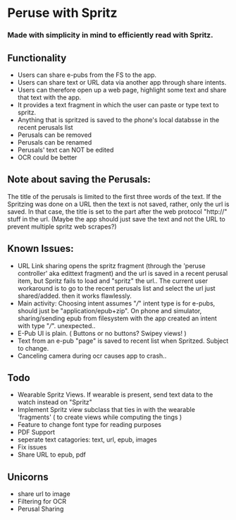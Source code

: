 # Peruse with Spritz
### Made with simplicity in mind to efficiently read with Spritz.

## Functionality 
- Users can share e-pubs from the FS to the app.
- Users can share text or URL data via another app through share intents.
- Users can therefore open up a web page, highlight some text and share that text with the app.
- It provides a text fragment in which the user can paste or type text to spritz.
- Anything that is spritzed is saved to the phone's local databsse in the recent perusals list
- Perusals can be removed
- Perusals can be renamed
- Perusals' text can NOT be edited
- OCR could be better

## Note about saving the Perusals:
The title of the perusals is limited to the first three words of the text.
If the Spritzing was done on a URL then the text is not saved, rather, only
the url is saved. In that case, the title is set to the part after the web protocol
"http://" stuff in the url. (Maybe the app should just save the text and not the
URL to prevent multiple spritz web scrapes?)

## Known Issues:
- URL Link sharing opens the spritz fragment (through the 'peruse controller' aka edittext fragment) and the url is saved in a recent perusal item, but Spritz fails to load and "spritz" the url.. The current user workaround is to go to the recent perusals list and select the url just shared/added. then it works flawlessly. 
- Main activity: Choosing intent assumes "*/*" intent type is for e-pubs, should just be "application/epub+zip". On phone and simulator, sharing/sending epub from filesystem with the app created an intent with type "*/*". unexpected..
- E-Pub UI is plain. ( Buttons or no buttons? Swipey views! )
- Text from an e-pub "page" is saved to recent list when Spritzed. Subject to change.
- Canceling camera during ocr causes app to crash..

## Todo
- Wearable Spritz Views. If wearable is present, send text data to the watch instead on "Spritz"
- Implement Spritz view subclass that ties in with the wearable 'fragments' ( to create views while computing the tings )
- Feature to change font type for reading purposes
- PDF Support
- seperate text catagories: text, url, epub, images
- Fix issues
- Share URL to epub, pdf

## Unicorns 
- share url to image
- Filtering for OCR
- Perusal Sharing 

